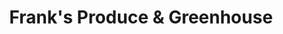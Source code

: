 ---
title: "Frank's Produce & Greenhouse"
url: /elkridge/franks-produce-und-greenhouse/
shop: Hofladen
---